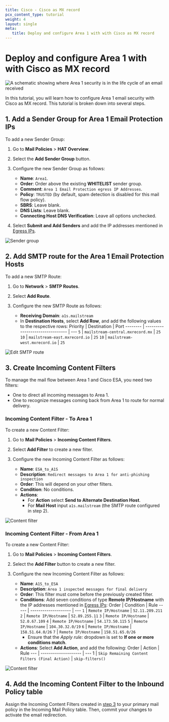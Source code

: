 ```yaml
---
title: Cisco - Cisco as MX record
pcx_content_type: tutorial
weight: 4
layout: single
meta:
   title: Deploy and configure Area 1 with with Cisco as MX record
---
```


# Deploy and configure Area 1 with with Cisco as MX record

![A schematic showing where Area 1 security is in the life cycle of an email received](/email-security/static/deployment/inline-setup/cisco-cisco-mx/cisco-mx.png)

In this tutorial, you will learn how to configure Area 1 email security with Cisco as MX record. This tutorial is broken down into several steps.

## 1. Add a Sender Group for Area 1 Email Protection IPs

To add a new Sender Group:

1. Go to **Mail Policies** > **HAT Overview**.

2. Select the **Add Sender Group** button.

3. Configure the new Sender Group as follows:
    * **Name**: `Area1`.
    * **Order**: Order above the existing **WHITELIST** sender group.
    * **Comment**: `Area 1 Email Protection egress IP Addresses`.
    * **Policy**: `TRUSTED` (by default, spam detection is disabled for this mail flow policy).
    * **SBRS**: Leave blank.
    * **DNS Lists**: Leave blank.
    * **Connecting Host DNS Verification**: Leave all options unchecked.

4. Select **Submit and Add Senders** and add the IP addresses mentioned in [Egress IPs](/email-security/deployment/inline/reference/egress-ips/).

![Sender group](/email-security/static/deployment/inline-setup/cisco-cisco-mx/step1.png)

## 2. Add SMTP route for the Area 1 Email Protection Hosts

To add a new SMTP Route:

1. Go to **Network** > **SMTP Routes**.

2. Select **Add Route**.

3. Configure the new SMTP Route as follows:
    * **Receiving Domain**: `a1s.mailstream`
    * In **Destination Hosts**, select **Add Row**, and add the following values to the respective rows:
    Priority | Destination                      | Port
    -------- | -------------------------------- | ---
    `5`      | `mailstream-central.mxrecord.mx` | `25`
    `10`     | `mailstream-east.mxrecord.io`    | `25`
    `10`     | `mailstream-west.mxrecord.io`    | `25`

![Edit SMTP route](/email-security/static/deployment/inline-setup/cisco-cisco-mx/step2.png)

## 3. Create Incoming Content Filters

To manage the mail flow between Area 1 and Cisco ESA, you need two filters:
* One to direct all incoming messages to Area 1.
* One to recognize messages coming back from Area 1 to route for normal delivery.

### Incoming Content Filter - To Area 1

To create a new Content Filter:

1. Go to **Mail Policies** > **Incoming Content Filters**.

2. Select **Add Filter** to create a new filter.

3. Configure the new Incoming Content Filter as follows:
    * **Name**: `ESA_to_A1S`
    * **Description**: `Redirect messages to Area 1 for anti-phishing inspection`
    * **Order**: This will depend on your other filters.
    * **Condition**: No conditions.
    * **Actions**:
        * For **Action** select **Send to Alternate Destination Host**.
        * For **Mail Host** input `a1s.mailstream` (the SMTP route configured in step 2).

![Content filter](/email-security/static/deployment/inline-setup/cisco-cisco-mx/step3-to-area1.png)

### Incoming Content Filter - From Area 1

To create a new Content Filter:

1. Go to **Mail Policies** > **Incoming Content Filters**.

2. Select the **Add Filter** button to create a new filter.

3. Configure the new Incoming Content Filter as follows:
    * **Name**: `A1S_to_ESA`
    * **Description**: `Area 1 inspected messages for final delivery`
    * **Order**: This filter must come before the previously created filter.
    * **Conditions**: Add seven conditions of type **Remote IP/Hostname** with the IP addresses mentioned in [Egress IPs](/email-security/deployment/inline/reference/egress-ips/): 
    Order | Condition            | Rule
    ----- | -------------------- | ---
    `1`   | `Remote IP/Hostname` | `52.11.209.211`
    `2`   | `Remote IP/Hostname` | `52.89.255.11`
    `3`   | `Remote IP/Hostname` | `52.0.67.109`
    `4`   | `Remote IP/Hostname` | `54.173.50.115`
    `5`   | `Remote IP/Hostname` | `104.30.32.0/19`
    `6`   | `Remote IP/Hostname` | `158.51.64.0/26`
    `7`   | `Remote IP/Hostname` | `158.51.65.0/26`
        * Ensure that the *Apply rule:* dropdown is set to **If one or more conditions match**.
    * **Actions**: Select **Add Action**, and add the following:
    Order | Action          | Rule
    --- | -------------------- | ---
    1   | `Skip Remaining Content Filters (Final Action)` | `skip-filters()`

![Content filter](/email-security/static/deployment/inline-setup/cisco-cisco-mx/step3-from-area1.png)

## 4. Add the Incoming Content Filter to the Inbound Policy table

Assign the Incoming Content Filters created in [step 3](#3-create-incoming-content-filters) to your primary mail policy in the Incoming Mail Policy table. Then, commit your changes to activate the email redirection.
